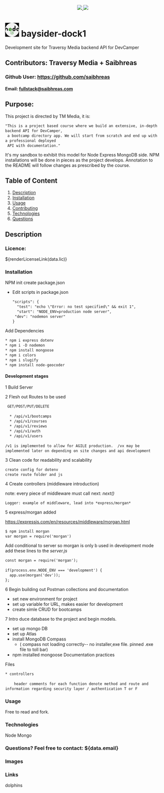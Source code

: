 <p align='center'>
  <a href="https://github.com/saibhreas">
    <img src="https://img.shields.io/badge/GitHub-100000?style=flat&logo=github&logoColor=white">
  </a>
  
  <a href='https://www.linkedin.com/in/siobhanknuttel'>
      <img src='https://img.shields.io/badge/LinkedIn-blue?style=flat&logo=linkedin&labelColor=blue'>
  </a>
</p>

# ![node icon](./img/NodeJS_small.png) baysider-dock1

Development site for Traversy Media backend API for DevCamper

  ## Contributors: Traversy Media + Saibhreas
  
  ### Github User: https://github.com/saibhreas
  
  #### Email: fullstack@saibhreas.com
  
  ## Purpose: 

  This project is directed by TM Media, it is:

    "This is a project based course where we build an extensive, in-depth backend API for DevCamper,
     a bootcamp directory app. We will start from scratch and end up with a professional deployed 
     API with documentation."

  It's my sandbox to exhibit this model for Node Express  MongoDB side.  NPM installations will be done in pieces as the project develops.
  Annotation to the README will follow changes as prescribed by the course.
  
  ## Table of Content
  
  1. [Description](#description)
  2. [Installation](#installation)
  3. [Usage](#usage)
  4. [Contributing](#contributing)
  5. [Technologies](#technologies)
  6. [Questions](#questions)
  
  ## Description
  
  
    
  ### Licence: 
  
  ${renderLicenseLink(data.lic)}
  
  ### Installation

NPM init create package.json

  - Edit scripts in package.json

        "scripts": {
          "test": "echo \"Error: no test specified\" && exit 1",
          "start": "NODE_ENV=production node server",
         "dev": "nodemon server"
        }


Add Dependencies

    * npm i express dotenv
    * npm i -D nodemon
    * npm install mongoose
    * npm i colors
    * npm i slugify
    * npm install node-geocoder

#### Development stages
  1 Build Server

  2 Flesh out Routes to be used

     GET/POST/PUT/DELETE

      * /api/v1/bootcamps
      * /api/v1/courses
      * /api/v1/reviews
      * /api/v1/auth
      * /api/v1/users
  
    /v1 is implemented to allow for AGILE production.  /vx may be implemented later on depending on site changes and api development 

  3 Clean code for readability and scalability

    create config for dotenv
    create route folder and js
    
  4 Create controllers (middleware introduction)

  note: every piece of middleware must call next: *next()*

    Logger: example of middleware, lead into *express/morgan*

  5 express/morgan   added

  https://expressjs.com/en/resources/middleware/morgan.html

    $ npm install morgan
    var morgan = require('morgan')

  Add conditional to server so morgan is only b used in development mode add these lines to the *server.js*

    const morgan = require('morgan');
    
    if(process.env.NODE_ENV === 'development') {
      app.use(morgan('dev'));
    };
    
  6 Begin building out Postman collections and documentation

  - set new environment for project
  - set up variable for URL, makes easier for development
  - create simle CRUD for bootcamps

  7 Intro duce database to the project and begin models.
  
  - set up mongo DB
  - set up Atlas
  - install MongoDB Compass 
    - ( compass not loading correctly-- no installer,exe file.  pinned .exe file to toll bar)
  - npm installed mongoose
Documentation practices

  Files

    * controllers

        header comments for each function denote method and route and information regarding security layer / authentication T or F
        
  ### Usage

  Free to read and fork.
  
  ### Technologies
  
   Node
   Mongo
 
  ### Questions? Feel free to contact: ${data.email}
  
  ### Images
  
  
  
  ### Links
  dolphins
  
